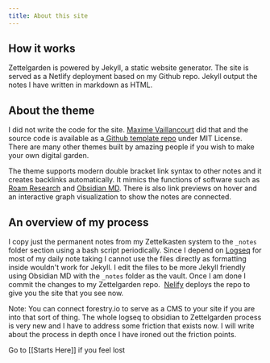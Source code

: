 ```yaml
---
title: About this site
---
```


  

## How it works

Zettelgarden is powered by Jekyll, a static website generator. The site is served as a Netlify deployment based on my Github repo. Jekyll output the notes I have written in markdown as HTML.

  

## About the theme

I did not write the code for the site. [Maxime Vaillancourt](https://maximevaillancourt.com/) did that and the source code is available as a[ Github template repo](https://github.com/maximevaillancourt/digital-garden-jekyll-template) under MIT License. There are many other themes built by amazing people if you wish to make your own digital garden.

  

The theme supports modern double bracket link syntax to other notes and it creates backlinks automatically. It mimics the functions of software such as [Roam Research](https://roamresearch.com/) and [Obsidian MD](https://obsidian.md/). There is also link previews on hover and an interactive graph visualization to show the notes are connected.

  

## An overview of my process

I copy just the permanent notes from my Zettelkasten system to the `_notes` folder section using a bash script periodically. Since I depend on [Logseq](https://logseq.com/) for most of my daily note taking I cannot use the files directly as formatting inside wouldn't work for Jekyll. I edit the files to be more Jekyll friendly using Obsidian MD with the `_notes` folder as the vault. Once I am done I commit the changes to my Zettelgarden repo.  [Nelify](https://netlify.app/) deploys the repo to give you the site that you see now.

  

Note: You can connect forestry.io to serve as a CMS to your site if you are into that sort of thing. The whole logseq to obsidian to Zettelgarden process is very new and I have to address some friction that exists now. I will write about the process in depth once I have ironed out the friction points.

  

Go to [[Starts Here]] if you feel lost

  
  

